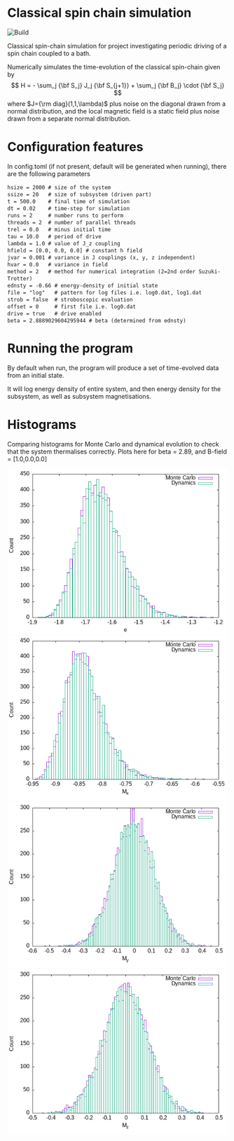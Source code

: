 # Classical spin chain simulation

![Build](https://github.com/tveness/spinchain/workflows/build-test/badge.svg)

Classical spin-chain simulation for project investigating periodic driving of a
spin chain coupled to a bath.

Numerically simulates the time-evolution of the classical spin-chain given by
$$
H = - \sum_j  {\bf S_j} J_j {\bf S_{j+1}} + \sum_j {\bf B_j} \cdot {\bf S_j}
$$
where $J={\rm diag}(1,1,\lambda)$ plus noise on the diagonal drawn from a
normal distribution, and the local magnetic field is a static field plus noise
drawn from a separate normal distribution.


# Configuration features

In config.toml (if not present, default will be generated when running), there
are the following parameters 
```
hsize = 2000 # size of the system
ssize = 20   # size of subsystem (driven part)
t = 500.0    # final time of simulation
dt = 0.02    # time-step for simulation
runs = 2     # number runs to perform
threads = 2  # number of parallel threads
trel = 0.0   # minus initial time
tau = 10.0   # period of drive
lambda = 1.0 # value of J_z coupling
hfield = [0.0, 0.0, 0.0] # constant h field
jvar = 0.001 # variance in J couplings (x, y, z independent)
hvar = 0.0   # variance in field
method = 2   # method for numerical integration (2=2nd order Suzuki-Trotter)
ednsty = -0.66 # energy-density of initial state
file = "log"   # pattern for log files i.e. log0.dat, log1.dat
strob = false  # stroboscopic evaluation
offset = 0     # first file i.e. log0.dat
drive = true   # drive enabled
beta = 2.8889029604295944 # beta (determined from ednsty)
```

# Running the program

By default when run, the program will produce a set of time-evolved data from
an initial state.

It will log energy density of entire system, and then energy density for the
subsystem, as well as subsystem magnetisations.

# Histograms

Comparing histograms for Monte Carlo and dynamical evolution to check that the system thermalises correctly.
Plots here for beta = 2.89, and B-field = [1.0,0.0,0.0]

![Energy density](examples/hist_e.png)
![M_x density](examples/hist_mx.png)
![M_y density](examples/hist_my.png)
![M_z density](examples/hist_mz.png)


